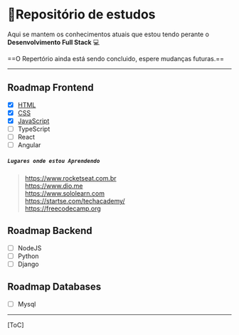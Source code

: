 # :memo:Repositório de estudos
Aqui se mantem os conhecimentos atuais que estou tendo perante o **Desenvolvimento Full Stack** :computer: 

==O Repertório ainda está sendo concluido, espere mudanças futuras.==

---

## Roadmap Frontend
- [x] <a href="https://github.com/uiowill/Acquirements/blob/main/Html-Study">HTML</a>
- [x] <a href="https://github.com/uiowill/Acquirements/blob/main/CSS-Study">CSS</a>
- [x] <a href="https://github.com/uiowill/Acquirements/blob/main/JavaScript-Study">JavaScript</a> 
- [ ] TypeScript
- [ ] React 
- [ ] Angular

##### `Lugares onde estou Aprendendo`

> https://www.rocketseat.com.br <br>
> https://www.dio.me <br>
> https://www.sololearn.com <br>
> https://startse.com/techacademy/ <br>
> https://freecodecamp.org

## Roadmap Backend
 - [ ] NodeJS
 - [ ] Python
 - [ ] Django
## Roadmap Databases
- [ ] Mysql

---

[ToC]





